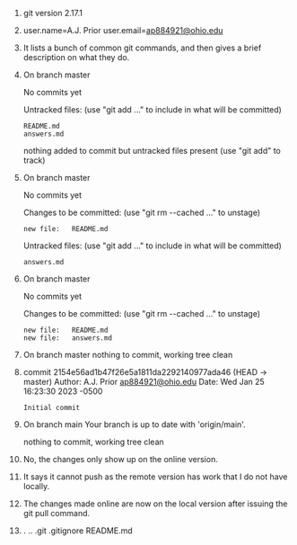 1. git version 2.17.1

2. user.name=A.J. Prior
   user.email=ap884921@ohio.edu

3. It lists a bunch of common git commands, and then gives a brief description on what they do.

4. On branch master

   No commits yet

   Untracked files:
     (use "git add <file>..." to include in what will be committed)

	   README.md
	   answers.md

   nothing added to commit but untracked files present (use "git add" to track)

5. On branch master

   No commits yet

   Changes to be committed:
     (use "git rm --cached <file>..." to unstage)

	   new file:   README.md

   Untracked files:
     (use "git add <file>..." to include in what will be committed)

	   answers.md

6. On branch master

   No commits yet

   Changes to be committed:
     (use "git rm --cached <file>..." to unstage)

	   new file:   README.md
	   new file:   answers.md

7. On branch master
   nothing to commit, working tree clean

8. commit 2154e56ad1b47f26e5a1811da2292140977ada46 (HEAD -> master)
   Author: A.J. Prior <ap884921@ohio.edu>
   Date:   Wed Jan 25 16:23:30 2023 -0500

       Initial commit

9. On branch main
   Your branch is up to date with 'origin/main'.

   nothing to commit, working tree clean

10. No, the changes only show up on the online version.

11. It says it cannot push as the remote version has work that I do not have locally.

12. The changes made online are now on the local version after issuing the git pull command.

13. .  ..  .git  .gitignore  README.md





